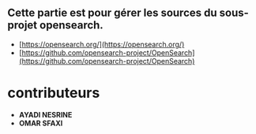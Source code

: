## Cette partie est pour gérer les sources du sous-projet opensearch.
- [https://opensearch.org/](https://opensearch.org/)
- [https://github.com/opensearch-project/OpenSearch](https://github.com/opensearch-project/OpenSearch)

# contributeurs
- **AYADI NESRINE**
- **OMAR SFAXI**
